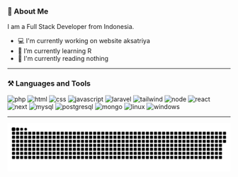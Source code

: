 ### 🧑 About Me

I am a Full Stack Developer from Indonesia.  

- 💻 I'm currently working on website aksatriya
- 🌱 I’m currently learning R
- 📖 I'm currently reading nothing

---

### ⚒ Languages and Tools

<p>
    <img src="https://cdn.jsdelivr.net/gh/devicons/devicon/icons/php/php-plain.svg" title="PHP" alt="php" width="40" height="40" />
    <img src="https://cdn.jsdelivr.net/gh/devicons/devicon/icons/html5/html5-plain.svg" title="HTML5" alt="html" width="40" height="40" />
    <img src="https://cdn.jsdelivr.net/gh/devicons/devicon/icons/css3/css3-plain.svg" title="CSS3" alt="css" width="40" height="40" />
    <img src="https://cdn.jsdelivr.net/gh/devicons/devicon/icons/javascript/javascript-plain.svg" title="Javascript" alt="javascript" width="40" height="40" />
    <img src="https://cdn.jsdelivr.net/gh/devicons/devicon/icons/laravel/laravel-plain.svg" title="Laravel" alt="laravel" width="40" height="40" />
    <img src="https://cdn.jsdelivr.net/gh/devicons/devicon/icons/tailwindcss/tailwindcss-plain.svg" title="Tailwind" alt="tailwind" width="40" height="40" />
    <img src="https://cdn.jsdelivr.net/gh/devicons/devicon/icons/nodejs/nodejs-plain.svg" title="Node JS" alt="node" width="40" height="40" />
    <img src="https://cdn.jsdelivr.net/gh/devicons/devicon/icons/react/react-original.svg" title="React" alt="react" width="40" height="40" />
    <img src="https://cdn.jsdelivr.net/gh/devicons/devicon/icons/nextjs/nextjs-line.svg" title="Next JS" alt="next" width="40" height="40" />
    <img src="https://cdn.jsdelivr.net/gh/devicons/devicon/icons/mysql/mysql-plain.svg" title="MySQL" alt="mysql" width="40" height="40" />
    <img src="https://cdn.jsdelivr.net/gh/devicons/devicon/icons/postgresql/postgresql-plain.svg" title="PostgreSQL" alt="postgresql" width="40" height="40" />
    <img src="https://cdn.jsdelivr.net/gh/devicons/devicon/icons/mongodb/mongodb-plain.svg" title="MongoDB" alt="mongo" width="40" height="40" />
    <img src="https://cdn.jsdelivr.net/gh/devicons/devicon/icons/linux/linux-original.svg" title="Linux" alt="linux" width="40" height="40" />
    <img src="https://cdn.jsdelivr.net/gh/devicons/devicon/icons/windows8/windows8-original.svg" title="Windows" alt="windows" width="40" height="40" />
    <!-- <img src="" title="" alt="" width="40" height="40" /> -->
</p>

---

<picture>
  <source media="(prefers-color-scheme: dark)" srcset="https://raw.githubusercontent.com/zein3/zein3/output/github-contribution-grid-snake-dark.svg">
  <source media="(prefers-color-scheme: light)" srcset="https://raw.githubusercontent.com/zein3/zein3/output/github-contribution-grid-snake.svg">
  <img alt="github-snake" src="https://raw.githubusercontent.com/zein3/zein3/output/github-contribution-grid-snake.svg">
</picture>

